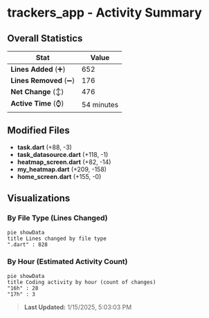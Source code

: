 # trackers_app - Activity Summary 

## Overall Statistics

| Stat                   | Value                                                             |
| ---------------------- | ----------------------------------------------------------------- |
| **Lines Added** (➕)   | 652                                          |
| **Lines Removed** (➖) | 176                                        |
| **Net Change** (↕)    | 476                |
| **Active Time** (⌚)   | 54 minutes |


## Modified Files
- **task.dart** (+88, -3)
- **task_datasource.dart** (+118, -1)
- **heatmap_screen.dart** (+82, -14)
- **my_heatmap.dart** (+209, -158)
- **home_screen.dart** (+155, -0)

## Visualizations

### By File Type (Lines Changed)

```mermaid
pie showData
title Lines changed by file type
".dart" : 828
```

### By Hour (Estimated Activity Count)

```mermaid
pie showData
title Coding activity by hour (count of changes)
"16h" : 28
"17h" : 3
```


> **Last Updated:** 1/15/2025, 5:03:03 PM